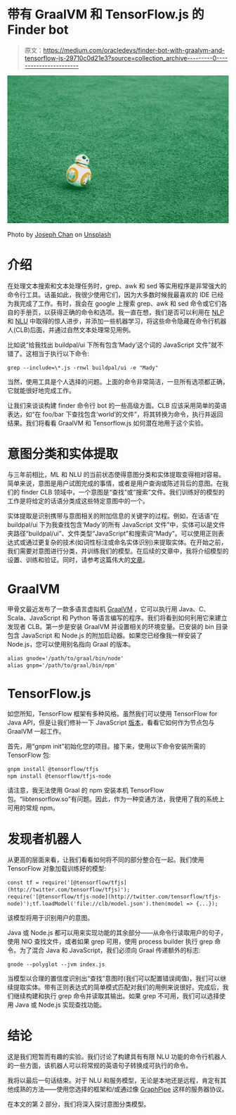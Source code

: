 # 带有 GraalVM 和 TensorFlow.js 的 Finder bot

> 原文：<https://medium.com/oracledevs/finder-bot-with-graalvm-and-tensorflow-js-29710c0d21e3?source=collection_archive---------0----------------------->

![](img/a19e9ff92416a8da6a7edded3ff2fbb7.png)

Photo by [Joseph Chan](https://unsplash.com/photos/C8VWyZhcIIU?utm_source=unsplash&utm_medium=referral&utm_content=creditCopyText) on [Unsplash](https://unsplash.com/search/photos/bot?utm_source=unsplash&utm_medium=referral&utm_content=creditCopyText)

# 介绍

在处理文本搜索和文本处理任务时，grep、awk 和 sed 等实用程序是非常强大的命令行工具。话虽如此，我很少使用它们，因为大多数时候我最喜欢的 IDE 已经为我完成了工作。有时，我会在 google 上搜索 grep、awk 和 sed 命令或它们各自的手册页，以获得正确的命令和选项。我一直在想，我们是否可以利用在 [NLP](https://en.wikipedia.org/wiki/Natural_language_processing) 和 [NLU](https://en.wikipedia.org/wiki/Natural_language_understanding) 中取得的惊人进步，并添加一些机器学习，将这些命令隐藏在命令行机器人(CLB)后面，并通过自然文本处理常见用例。

比如说“给我找出 buildpal/ui 下所有包含‘Mady’这个词的 JavaScript 文件”就不错了。这相当于执行以下命令:

```
grep --include=\*.js -rnwl buildpal/ui -e "Mady"
```

当然，使用工具是个人选择的问题。上面的命令非常简洁，一旦所有选项都正确，它就能很好地完成工作。

让我们来谈谈构建 finder 命令行 bot 的一些高级方面。CLB 应该采用简单的英语表达，如“在 foo/bar 下查找包含‘world’的文件”，将其转换为命令，执行并返回结果。我们将看看 GraalVM 和 Tensorflow.js 如何潜在地用于这个实验。

# 意图分类和实体提取

与三年前相比，ML 和 NLU 的当前状态使得意图分类和实体提取变得相对容易。简单来说，意图是用户试图完成的事情，或者是用户查询或陈述背后的意图。在我们的 finder CLB 领域中，一个意图是“查找”或“搜索”文件。我们训练好的模型的工作是将给定的话语分类成这些特定意图中的一个。

实体提取是识别携带与意图相关的附加信息的关键字的过程。例如，在话语“在 buildpal/ui 下为我查找包含‘Mady’的所有 JavaScript 文件”中，实体可以是文件夹路径“buildpal/ui”、文件类型“JavaScript”和搜索词“Mady”。可以使用正则表达式或通过更复杂的技术(如词性标注或命名实体识别)来提取实体。在开始之前，我们需要对意图进行分类，并训练我们的模型。在后续的文章中，我将介绍模型的设置、训练和验证。同时，请参考这篇伟大的[文章](/oracledevs/text-classification-with-deep-neural-network-in-tensorflow-simple-explanation-be07c6cbe867)。

# GraalVM

甲骨文最近发布了一款多语言虚拟机 [GraalVM](https://www.graalvm.org/) ，它可以执行用 Java、C、Scala、JavaScript 和 Python 等语言编写的程序。我们将看到如何利用它来建立发现者 CLB。第一步是安装 GraalVM 并设置相关的环境变量。已安装的 bin 目录包含 JavaScript 和 Node.js 的附加启动器。如果您已经像我一样安装了 Node.js，您可以使用别名指向 Graal 的版本。

```
alias gnode='/path/to/graal/bin/node'
alias gnpm='/path/to/graal/bin/npm'
```

# TensorFlow.js

如您所知，TensorFlow 框架有多种风格。虽然我们可以使用 TensorFlow for Java API，但是让我们修补一下 JavaScript [版本](https://js.tensorflow.org/)，看看它如何作为节点包与 GraalVM 一起工作。

首先，用“gnpm init”初始化您的项目。接下来，使用以下命令安装所需的 TensorFlow 包:

```
gnpm install @tensorflow/tfjs
npm install @tensorflow/tfjs-node
```

请注意，我无法使用 Graal 的 npm 安装本机 TensorFlow 包。“libtensorflow.so”有问题。因此，作为一种变通方法，我使用了我的系统上可用的常规 npm。

# 发现者机器人

从更高的层面来看，让我们看看如何将不同的部分整合在一起。我们使用 TensorFlow 对象加载训练好的模型:

```
const tf = require('[@tensorflow/tfjs](http://twitter.com/tensorflow/tfjs)');
require('[@tensorflow/tfjs-node](http://twitter.com/tensorflow/tfjs-node)');tf.loadModel('file://clb/model.json').then(model => {...});
```

该模型将用于识别用户的意图。

Java 或 Node.js 都可以用来实现功能的其余部分——从命令行读取用户的句子，使用 NIO 查找文件，或者如果 grep 可用，使用 process builder 执行 grep 命令。为了混合 Java 和 JavaScript，我们必须向 Graal 传递额外的标志:

```
gnode --polyglot --jvm index.js
```

当模型以合理的置信度识别出“查找”意图时(我们可以配置错误阈值)，我们可以继续提取实体。带有正则表达式的简单模式匹配对我们的用例来说很好。完成后，我们继续构建和执行 grep 命令并读取其输出。如果 grep 不可用，我们可以选择使用 Java 或 Node.js 实现查找功能。

# 结论

这是我们短暂而有趣的实验。我们讨论了构建具有有限 NLU 功能的命令行机器人的一些方面，该机器人可以将常规的英语句子转换成可执行的命令。

我将以最后一句话结束。对于 NLU 和服务模型，无论是本地还是远程，肯定有其他成熟的方法——使用您选择的框架和/或通过像 [GraphPipe](https://oracle.github.io/graphpipe) 这样的服务器协议。

在本文的第 2 部分，我们将深入探讨意图分类模型。